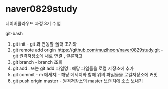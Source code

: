 # naver0829study
네이버클라우드 과정 3기 수업 


git-bash

1. git init - git 과 연동할 폴더 초기화
2. git remote add origin https://github.com/muzihoon/naver0829study.git -git 원격저장소에 새로 연결 , 클론하고
3. git branch - branch 조회
4. git add . 또는 git add 파일명 : 해당 파일들을 로컬 저장소에 추가
5. git commit - m 메세지 - 해당 메세지와 함께 위의 파일들을 로컬저장소에 커밋
6. git push origin master - 원격저장소의 master 브랜치에 소스 보내기
